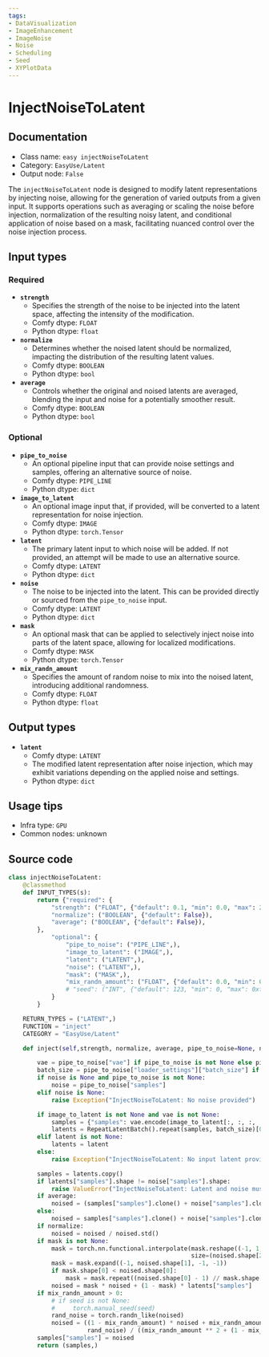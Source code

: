 ```yaml
---
tags:
- DataVisualization
- ImageEnhancement
- ImageNoise
- Noise
- Scheduling
- Seed
- XYPlotData
---
```


# InjectNoiseToLatent
## Documentation
- Class name: `easy injectNoiseToLatent`
- Category: `EasyUse/Latent`
- Output node: `False`

The `injectNoiseToLatent` node is designed to modify latent representations by injecting noise, allowing for the generation of varied outputs from a given input. It supports operations such as averaging or scaling the noise before injection, normalization of the resulting noisy latent, and conditional application of noise based on a mask, facilitating nuanced control over the noise injection process.
## Input types
### Required
- **`strength`**
    - Specifies the strength of the noise to be injected into the latent space, affecting the intensity of the modification.
    - Comfy dtype: `FLOAT`
    - Python dtype: `float`
- **`normalize`**
    - Determines whether the noised latent should be normalized, impacting the distribution of the resulting latent values.
    - Comfy dtype: `BOOLEAN`
    - Python dtype: `bool`
- **`average`**
    - Controls whether the original and noised latents are averaged, blending the input and noise for a potentially smoother result.
    - Comfy dtype: `BOOLEAN`
    - Python dtype: `bool`
### Optional
- **`pipe_to_noise`**
    - An optional pipeline input that can provide noise settings and samples, offering an alternative source of noise.
    - Comfy dtype: `PIPE_LINE`
    - Python dtype: `dict`
- **`image_to_latent`**
    - An optional image input that, if provided, will be converted to a latent representation for noise injection.
    - Comfy dtype: `IMAGE`
    - Python dtype: `torch.Tensor`
- **`latent`**
    - The primary latent input to which noise will be added. If not provided, an attempt will be made to use an alternative source.
    - Comfy dtype: `LATENT`
    - Python dtype: `dict`
- **`noise`**
    - The noise to be injected into the latent. This can be provided directly or sourced from the `pipe_to_noise` input.
    - Comfy dtype: `LATENT`
    - Python dtype: `dict`
- **`mask`**
    - An optional mask that can be applied to selectively inject noise into parts of the latent space, allowing for localized modifications.
    - Comfy dtype: `MASK`
    - Python dtype: `torch.Tensor`
- **`mix_randn_amount`**
    - Specifies the amount of random noise to mix into the noised latent, introducing additional randomness.
    - Comfy dtype: `FLOAT`
    - Python dtype: `float`
## Output types
- **`latent`**
    - Comfy dtype: `LATENT`
    - The modified latent representation after noise injection, which may exhibit variations depending on the applied noise and settings.
    - Python dtype: `dict`
## Usage tips
- Infra type: `GPU`
- Common nodes: unknown


## Source code
```python
class injectNoiseToLatent:
    @classmethod
    def INPUT_TYPES(s):
        return {"required": {
            "strength": ("FLOAT", {"default": 0.1, "min": 0.0, "max": 200.0, "step": 0.0001}),
            "normalize": ("BOOLEAN", {"default": False}),
            "average": ("BOOLEAN", {"default": False}),
        },
            "optional": {
                "pipe_to_noise": ("PIPE_LINE",),
                "image_to_latent": ("IMAGE",),
                "latent": ("LATENT",),
                "noise": ("LATENT",),
                "mask": ("MASK",),
                "mix_randn_amount": ("FLOAT", {"default": 0.0, "min": 0.0, "max": 1000.0, "step": 0.001}),
                # "seed": ("INT", {"default": 123, "min": 0, "max": 0xffffffffffffffff, "step": 1}),
            }
        }

    RETURN_TYPES = ("LATENT",)
    FUNCTION = "inject"
    CATEGORY = "EasyUse/Latent"

    def inject(self,strength, normalize, average, pipe_to_noise=None, noise=None, image_to_latent=None, latent=None, mix_randn_amount=0, mask=None):

        vae = pipe_to_noise["vae"] if pipe_to_noise is not None else pipe_to_noise["vae"]
        batch_size = pipe_to_noise["loader_settings"]["batch_size"] if pipe_to_noise is not None and "batch_size" in pipe_to_noise["loader_settings"] else 1
        if noise is None and pipe_to_noise is not None:
            noise = pipe_to_noise["samples"]
        elif noise is None:
            raise Exception("InjectNoiseToLatent: No noise provided")

        if image_to_latent is not None and vae is not None:
            samples = {"samples": vae.encode(image_to_latent[:, :, :, :3])}
            latents = RepeatLatentBatch().repeat(samples, batch_size)[0]
        elif latent is not None:
            latents = latent
        else:
            raise Exception("InjectNoiseToLatent: No input latent provided")

        samples = latents.copy()
        if latents["samples"].shape != noise["samples"].shape:
            raise ValueError("InjectNoiseToLatent: Latent and noise must have the same shape")
        if average:
            noised = (samples["samples"].clone() + noise["samples"].clone()) / 2
        else:
            noised = samples["samples"].clone() + noise["samples"].clone() * strength
        if normalize:
            noised = noised / noised.std()
        if mask is not None:
            mask = torch.nn.functional.interpolate(mask.reshape((-1, 1, mask.shape[-2], mask.shape[-1])),
                                                   size=(noised.shape[2], noised.shape[3]), mode="bilinear")
            mask = mask.expand((-1, noised.shape[1], -1, -1))
            if mask.shape[0] < noised.shape[0]:
                mask = mask.repeat((noised.shape[0] - 1) // mask.shape[0] + 1, 1, 1, 1)[:noised.shape[0]]
            noised = mask * noised + (1 - mask) * latents["samples"]
        if mix_randn_amount > 0:
            # if seed is not None:
            #     torch.manual_seed(seed)
            rand_noise = torch.randn_like(noised)
            noised = ((1 - mix_randn_amount) * noised + mix_randn_amount *
                      rand_noise) / ((mix_randn_amount ** 2 + (1 - mix_randn_amount) ** 2) ** 0.5)
        samples["samples"] = noised
        return (samples,)

```
